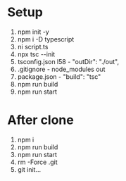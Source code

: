# Setup

1. npm init -y
2. npm i -D typescript
3. ni script.ts
4. npx tsc --init
5. tsconfig.json l58 - "outDir": "./out",
6. .gitignore - node_modules out
7. package.json - "build": "tsc"
8. npm run build
9. npm run start

# After clone

1. npm i
2. npm run build
3. npm run start
4. rm -Force .git
5. git init...
